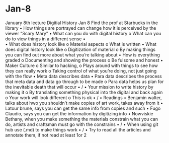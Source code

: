 # Jan-8
January 8th lecture
Digitial History Jan 8	Find the prof at Starbucks in the library
•	How things are portrayed can change how it is perceived by the viewer “Scary Mary”
•	What can you do with digital history
o	What can you do to view things in a different sense
•	\
•	What does history look like
o	Material aspects
o	What is written
•	What does digital history look like
o	Digitization of material
o	By making things you can find out more about what you’re talking about
•	How is everything graded
o	Documenting and showing the process
o	Be fulsome and honest
•	Maker Culture
o	Similar to hacking, 
o	Plays around with things to see how they can really work
o	Taking control of what you’re doing, not just going with the flow
•	Meta data describes data
•	Para data describes the process that meta data and data go through to be made
o	Para data helps us plan for the inevitable death that will occur
•	/
•	Your mission to write history by making it
o	By translating something physical into the digital and back again
o	Your work will look different
o	This is ok
•	/
•	Readings
•	Benjamin walter, talks about hwo you shouldn’t make copies of art work, takes away from it
•	Latour brune, says you can get the same info from copies and such
•	Fugo Claudio, says you can get the information by digitizing info
•	Nowviskie Bethany, when you make something the materials constrain what you can do, artists and craftsman must go with the constrains
•	/
•	When using git hub use (.md) to make things work
•	/
•	Try to read all the articles and annotate them, if not read at least 1or 2
